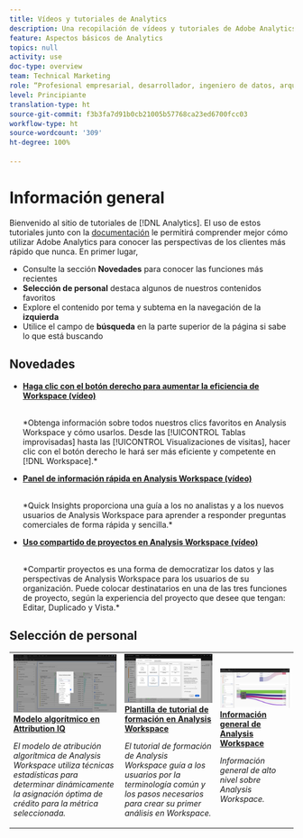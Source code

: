 ```yaml
---
title: Vídeos y tutoriales de Analytics
description: Una recopilación de vídeos y tutoriales de Adobe Analytics.
feature: Aspectos básicos de Analytics
topics: null
activity: use
doc-type: overview
team: Technical Marketing
role: “Profesional empresarial, desarrollador, ingeniero de datos, arquitecto, arquitecto de datos, administrador, líder”
level: Principiante
translation-type: ht
source-git-commit: f3b3fa7d91b0cb21005b57768ca23ed6700fcc03
workflow-type: ht
source-wordcount: '309'
ht-degree: 100%

---
```



# Información general

Bienvenido al sitio de tutoriales de [!DNL Analytics].  El uso de estos tutoriales junto con la [documentación](https://docs.adobe.com/content/help/es-ES/analytics/landing/home.html) le permitirá comprender mejor cómo utilizar Adobe Analytics para conocer las perspectivas de los clientes más rápido que nunca.  En primer lugar,
* Consulte la sección **Novedades** para conocer las funciones más recientes
* **Selección de personal** destaca algunos de nuestros contenidos favoritos
* Explore el contenido por tema y subtema en la navegación de la **izquierda**
* Utilice el campo de **búsqueda** en la parte superior de la página si sabe lo que está buscando

## Novedades

* **[Haga clic con el botón derecho para aumentar la eficiencia de Workspace (vídeo)](analysis-workspace/navigating-workspace-projects/right-click-for-workspace-efficiency.md)**

   <br>
   *Obtenga información sobre todos nuestros clics favoritos en Analysis Workspace y cómo usarlos. Desde las [!UICONTROL Tablas improvisadas] hasta las [!UICONTROL Visualizaciones de visitas], hacer clic con el botón derecho le hará ser más eficiente y competente en [!DNL Workspace].*

* **[Panel de información rápida en Analysis Workspace (vídeo)](analysis-workspace/using-panels/quick-insights-panel-in-analysis-workspace.md)**

   <br>
   *Quick Insights proporciona una guía a los no analistas y a los nuevos usuarios de Analysis Workspace para aprender a responder preguntas comerciales de forma rápida y sencilla.*

* **[Uso compartido de proyectos en Analysis Workspace (vídeo)](analysis-workspace/curate-and-share-projects/project-sharing-in-analysis-workspace.md)**

   <br>
   *Compartir proyectos es una forma de democratizar los datos y las perspectivas de Analysis Workspace para los usuarios de su organización. Puede colocar destinatarios en una de las tres funciones de proyecto, según la experiencia del proyecto que desee que tengan: Editar, Duplicado y Vista.*

## Selección de personal

<table>
<tr>
  <td>
    <a href="analysis-workspace/attribution-iq/algorithmic-model-in-attribution-iq.md">
      <img alt="Modelo algorítmico en Attribution IQ" src="assets/36205.jpg" />
    </a>
    <div>
      <a href="analysis-workspace/attribution-iq/algorithmic-model-in-attribution-iq.md">
    <strong>Modelo algorítmico en Attribution IQ</strong>
    </a>
    </div>
    <p>
    <em>El modelo de atribución algorítmica de Analysis Workspace utiliza técnicas estadísticas para determinar dinámicamente la asignación óptima de crédito para la métrica seleccionada.</em>
    <p>
  </td>
   <td>
    <a href="analysis-workspace/navigating-workspace-projects/training-tutorial-template-in-analysis-workspace.md">
      <img alt="Plantilla de tutorial de formación en Analysis Workspace" src="assets/33773.jpg" />
    </a>
    <div>
      <a href="analysis-workspace/navigating-workspace-projects/training-tutorial-template-in-analysis-workspace.md">
    <strong>Plantilla de tutorial de formación en Analysis Workspace</strong>
    </a>
    </div>
    <p>
    <em>El tutorial de formación de Analysis Workspace guía a los usuarios por la terminología común y los pasos necesarios para crear su primer análisis en Workspace.</em>
    <p>
  </td>
  <td>
    <a href="analysis-workspace/analysis-workspace-basics/analysis-workspace-overview.md">
      <img alt="imagen en miniatura del vídeo Información general de Analysis Workspace" src="assets/thumb_analysis-workspace-overview.png" />
    </a>
    <div>
      <a href="analysis-workspace/analysis-workspace-basics/analysis-workspace-overview.md">
    <strong>Información general de Analysis Workspace</strong>
    </a>
    </div>
    <p>
    <em>Información general de alto nivel sobre Analysis Workspace.</em>
    <p>
  </td>
</tr>
</table>
